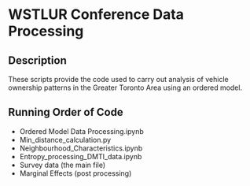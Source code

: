 # WSTLUR Conference Data Processing

## Description

These scripts provide the code used to carry out analysis of vehicle ownership patterns in the Greater Toronto Area using an ordered model. 

## Running Order of Code
-	Ordered Model Data Processing.ipynb
-	Min_distance_calculation.py
-	Neighbourhood_Characteristics.ipynb
-	Entropy_processing_DMTI_data.ipynb
-	Survey data (the main file)
-	Marginal Effects (post processing)
